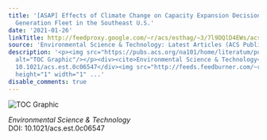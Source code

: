 ```yaml
---
title: '[ASAP] Effects of Climate Change on Capacity Expansion Decisions of an Electricity
  Generation Fleet in the Southeast U.S.'
date: '2021-01-26'
linkTitle: http://feedproxy.google.com/~r/acs/esthag/~3/7l9DQlD4EWs/acs.est.0c06547
source: 'Environmental Science & Technology: Latest Articles (ACS Publications)'
description: '<p><img src="https://pubs.acs.org/na101/home/literatum/publisher/achs/journals/content/esthag/0/esthag.ahead-of-print/acs.est.0c06547/20210126/images/medium/es0c06547_0008.gif"
  alt="TOC Graphic"/></p><div><cite>Environmental Science & Technology</cite></div><div>DOI:
  10.1021/acs.est.0c06547</div><img src="http://feeds.feedburner.com/~r/acs/esthag/~4/7l9DQlD4EWs"
  height="1" width="1" ...'
disable_comments: true
---
```

<p><img src="https://pubs.acs.org/na101/home/literatum/publisher/achs/journals/content/esthag/0/esthag.ahead-of-print/acs.est.0c06547/20210126/images/medium/es0c06547_0008.gif" alt="TOC Graphic"/></p><div><cite>Environmental Science & Technology</cite></div><div>DOI: 10.1021/acs.est.0c06547</div><img src="http://feeds.feedburner.com/~r/acs/esthag/~4/7l9DQlD4EWs" height="1" width="1" ...
